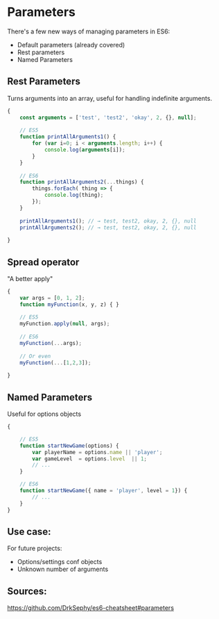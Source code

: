
# Parameters


There's a few new ways of managing parameters in ES6:

- Default parameters (already covered)
- Rest parameters
- Named Parameters


## Rest Parameters

Turns arguments into an array, useful for handling indefinite arguments.

```javascript
{
    const arguments = ['test', 'test2', 'okay', 2, {}, null];
    
    // ES5
    function printAllArguments1() {
        for (var i=0; i < arguments.length; i++) {
            console.log(arguments[i]);
        }
    }
    
    // ES6
    function printAllArguments2(...things) {
        things.forEach( thing => {
            console.log(thing);
        });
    }
    
    printAllArguments1(); // → test, test2, okay, 2, {}, null
    printAllArguments2(); // → test, test2, okay, 2, {}, null
    
}
```

## Spread operator

"A better apply"

```javascript
{
    var args = [0, 1, 2];
    function myFunction(x, y, z) { }
    
    // ES5
    myFunction.apply(null, args);
    
    // ES6
    myFunction(...args);
    
    // Or even
    myFunction(...[1,2,3]);
    
}
```



## Named Parameters

Useful for options objects

```javascript
{

    // ES5
    function startNewGame(options) {
        var playerName = options.name || 'player';
        var gameLevel  = options.level  || 1;
        // ...
    }

    // ES6
    function startNewGame({ name = 'player', level = 1}) {
        // ...
    }
}
```



## Use case: 

For future projects:

- Options/settings conf objects
- Unknown number of arguments

## Sources:
https://github.com/DrkSephy/es6-cheatsheet#parameters
